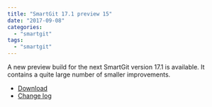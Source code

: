 ```yaml
---
title: "SmartGit 17.1 preview 15"
date: "2017-09-08"
categories: 
  - "smartgit"
tags: 
  - "smartgit"
---
```


A new preview build for the next SmartGit version 17.1 is available. It contains a quite large number of smaller improvements.

- [Download](http://www.syntevo.com/smartgit/early-access)
- [Change log](http://www.syntevo.com/smartgit/changelog-eap.txt)

